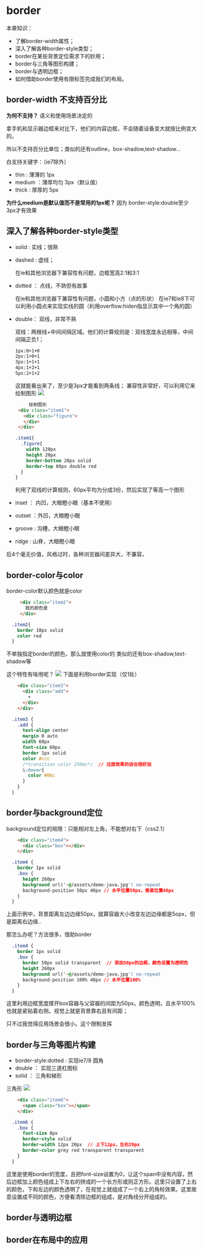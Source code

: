 # border
本章知识：
- 了解border-width属性；
- 深入了解各种border-style类型；
- border在某些背景定位需求下的妙用；
- border与三角等图形构建；
- border与透明边框；
- 如何借助border使用有限标签完成我们的布局。

## border-width 不支持百分比
**为何不支持？**
语义和使用场景决定的

拿手机和显示器边框来对比下，他们的内容边框，不会随着设备变大就按比例变大的。

所以不支持百分比单位；类似的还有outline，box-shadow,text-shadow...

白支持关键字：（ie7除外）
- thin : 薄薄的 1px
- medium ：薄厚均匀 3px（默认值）
- thick : 厚厚的 5px

**为什么medium是默认值而不是常用的1px呢？**
因为 border-style:double至少3px才有效果

## 深入了解各种border-style类型
- solid : 实线；很熟
- dashed : 虚线；
    
    在ie和其他浏览器下兼容性有问题，边框宽高2:1和3:1
- dotted ： 点线，不熟但有故事

    在ie和其他浏览器下兼容性有问题，小圆和小方（点的形状）
    在ie7和ie8下可以利用小圆点来实现实线的圆（利用overflow:hiden指显示其中一个角的圆）
- double： 双线，非常不熟
    
    双线：两根线+中间间隔区域。他们的计算规则是：双线宽度永远相等，中间间隔正负1；
    ```bash
    1px:0+1+0
    2px:1+0+1
    3px:1+1+1
    4px:1+2+1
    5px:2+1+2
    ```
    这就能看出来了，至少是3px才能看到两条线；
    兼容性非常好，可以利用它来绘制图形
    ![](/assets/image/htmlcss/border/border绘制图形1.png)
    ```html
         绘制图形
     <div class="item1">
       <div class="figure">
       </div>
     </div>
    ```
    ```css
    .item1{
      .figure{
        width 120px
        height 20px
        border-bottom 20px solid
        border-top 60px double red
      }
    }
    ```
    利用了双线的计算规则，60px平均为分成3份，然后实现了等高一个图形

- inset ： 内凹，大眼瞪小眼（基本不使用）    
- outset ：外凹，大眼瞪小眼 
- groove : 沟槽，大眼瞪小眼 
- ridge : 山脊，大眼瞪小眼

 后4个毫无价值，风格过时，各种浏览器间差异大，不兼容， 



## border-color与color
border-color默认颜色就是color
```html
     <div class="item2">
       我的颜色是
     </div>
```
```css
  .item2{
    border 10px solid
    color red
  }
```
不单独指定border的颜色，那么就使用color的
类似的还有box-shadow,text-shadow等

这个特性有啥用呢？
![](/assets/image/htmlcss/border/hover与图形变色.png)
下面是利用border实现（仅1处）
```html
    <div class="item3">
      <div class="add">
        +
      </div>
    </div>
```
```css
  .item3 {
    .add {
      text-align center
      margin 0 auto
      width 60px
      font-size 60px
      border 1px solid
      color #ccc
      /*transition color 250ms*/  // 过度效果的话也很好加
      &:hover{
        color #06c
      }
    }
  }
```


## border与background定位
background定位的局限：只能相对左上角，不能想对右下（css2.1）
```html
    <div class="item4">
      <div class="box"></div>
    </div>
```
```css
  .item4 {
    border 1px solid
    .box {
      height 260px
      background url('~@/assets/demo-java.jpg') no-repeat
      background-position 50px 40px // 水平位置50px，垂直位置40px
    }
  }
```
上面示例中，背景距离左边边缘50px，就算容器大小改变左边边缘都是5opx，但是距离右边缘..

那怎么办呢？方法很多，借助border
```css
  .item4 {
    border 1px solid
    .box {
      border 50px solid transparent  // 添加50px的边框，颜色设置为透明色
      height 260px
      background url('~@/assets/demo-java.jpg') no-repeat
      background-position 100% 40px // 水平位置100%
    }
  }
```
这里利用边框宽度撑开box容器与父容器的间距为50px。颜色透明，且水平100%也就是紧贴着右侧。视觉上就是背景靠右且有间距；

只不过我觉得应用场景会很小。这个限制发挥


## border与三角等图片构建
- border-style:dotted : 实现ie7/8 圆角
- double ： 实现三道杠图标
- solid ： 三角和梯形

三角形
![](/assets/image/htmlcss/border/border画三角形.png)
```html
    <div class="item6">
      <span class="box"></span>
    </div>
```
```css
  .item6 {
    .box {
      font-size 0px
      border-style solid
      border-width 12px 20px  // 上下12px，左右20px
      border-color grey red transparent transparent
    }
  }
```
这里是使用border的宽度，且把font-size设置为0，让这个span中没有内容，然后边框加上颜色组成上下左右的拼成的一个长方形或则正方形。这里只设置了上右的颜色，下和左边的颜色透明了，在视觉上就组成了一个右上的角标效果。这里故意设置成不同的颜色，方便看清除边框的组成，是对角线分开组成的。

## border与透明边框
## border在布局中的应用